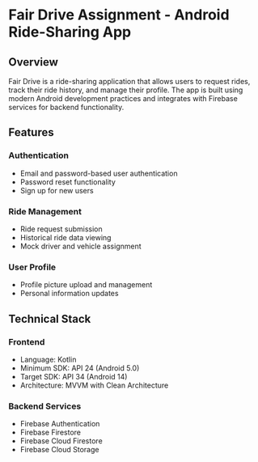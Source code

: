 # Fair Drive Assignment - Android Ride-Sharing App

## Overview
Fair Drive is a ride-sharing application that allows users to request rides, track their ride history, and manage their profile. The app is built using modern Android development practices and integrates with Firebase services for backend functionality.

## Features

### Authentication
- Email and password-based user authentication
- Password reset functionality
- Sign up for new users

### Ride Management
- Ride request submission
- Historical ride data viewing
- Mock driver and vehicle assignment

### User Profile
- Profile picture upload and management
- Personal information updates

## Technical Stack

### Frontend
- Language: Kotlin
- Minimum SDK: API 24 (Android 5.0)
- Target SDK: API 34 (Android 14)
- Architecture: MVVM with Clean Architecture

### Backend Services
- Firebase Authentication
- Firebase Firestore
- Firebase Cloud Firestore
- Firebase Cloud Storage

